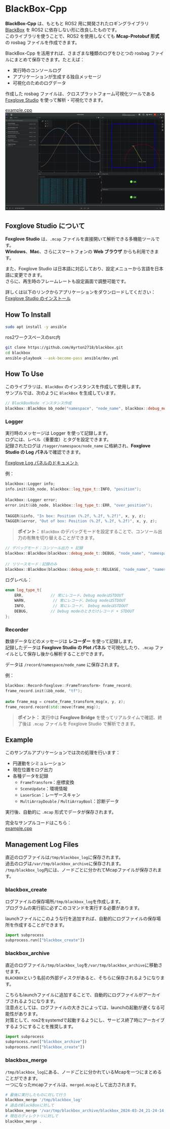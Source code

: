 # BlackBox-Cpp

**BlackBox-Cpp** は、もともと ROS2 用に開発されたロギングライブラリ [BlackBox](https://github.com/Ayrton2718/blackbox.git) を ROS2 に依存しない形に改良したものです。  
このライブラリを使うことで、ROS2 を使用しなくても **Mcap-Protobuf 形式** の rosbag ファイルを作成できます。

BlackBox-Cpp を活用すれば、さまざまな種類のログをひとつの rosbag ファイルにまとめて保存できます。たとえば：
- 実行時のコンソールログ
- アプリケーションが生成する独自メッセージ
- 可視化のためのログデータ

作成した rosbag ファイルは、クロスプラットフォーム可視化ツールである [Foxglove Studio](https://foxglove.dev/) を使って解析・可視化できます。

[example.cpp](example/example.cpp)
![blackbox-cpp_foxglove_sample](docs/blackbox-cpp_foxglove_sample.webp)

## Foxglove Studio について

**Foxglove Studio** は、`.mcap` ファイルを直接開いて解析できる多機能ツールです。  
**Windows**、**Mac**、さらにスマートフォンの **Web ブラウザ** からも利用できます。

また、Foxglove Studio は日本語に対応しており、設定メニューから言語を日本語に変更できます。  
さらに、再生時のフレームレートも設定画面で調整可能です。

詳しくは以下のリンクからアプリケーションをダウンロードしてください：  
[Foxglove Studio のインストール](https://foxglove.dev/download)

## How To Install
```bash
sudo apt install -y ansible
```

ros2ワークスペースのsrc内
```bash
git clone https://github.com/Ayrton2718/blackbox.git
cd blackbox
ansible-playbook --ask-become-pass ansible/dev.yml
```

## How To Use
このライブラリは、`BlackBox` のインスタンスを作成して使用します。  
サンプルでは、次のように `BlackBox` を生成しています。

```cpp
// BlackBoxNode インスタンス作成
blackbox::BlackBox bb_node("namespace", "node_name", blackbox::debug_mode_t::DEBUG);
```

### Logger
実行時のメッセージは Logger を使って記録します。  
ログには、レベル（重要度）とタグを設定できます。  
記録されたログは `/tagger/namespace/node_name` に格納され、**Foxglove Studio の Log パネル**で確認できます。

[Foxglove Log パネルのドキュメント](https://docs.foxglove.dev/docs/visualization/panels/log)

例：

```cpp
blackbox::Logger info;
info.init(&bb_node, blackbox::log_type_t::INFO, "position");

blackbox::Logger error;
error.init(&bb_node, blackbox::log_type_t::ERR, "over_position");

TAGGER(&info, "In box: Position (%.2f, %.2f, %.2f)", x, y, z);
TAGGER(&error, "Out of box: Position (%.2f, %.2f, %.2f)", x, y, z);
```

> **ポイント：** `BlackBox` のデバッグモードを設定することで、コンソール出力の有無を切り替えることができます。

```cpp
// デバッグモード：コンソール出力 + 記録
blackbox::BlackBox(blackbox::debug_mode_t::DEBUG, "node_name", "namespace");

// リリースモード：記録のみ
blackbox::BlackBox(blackbox::debug_mode_t::RELEASE, "node_name", "namespace");
```

ログレベル：
```cpp
enum log_type_t{
    ERR,            // 常にレコード、Debug modeはSTDOUT
    WARN,            // 常にレコード、Debug modeはSTDOUT
    INFO,            // 常にレコード、 Debug modeはSTDOUT
    DEBUG,          // Debug modeのときだけレコード + STDOUT
};
```

### Recorder

数値データなどのメッセージは **レコーダー** を使って記録します。  
記録したデータは **Foxglove Studio の Plot パネル** で可視化したり、`.mcap` ファイルとして保存し後から解析することができます。

データは `/record/namespace/node_name` に保存されます。

例：

```cpp
blackbox::Record<foxglove::FrameTransform> frame_record;
frame_record.init(&bb_node, "tf");

auto frame_msg = create_frame_transform_msg(x, y, z);
frame_record.record(std::move(frame_msg));
```

> **ポイント：** 実行中は **Foxglove Bridge** を使ってリアルタイムで確認、終了後は `.mcap` ファイルを Foxglove Studio で解析できます。


## Example

このサンプルアプリケーションでは次の処理を行います：
- 円運動をシミュレーション
- 現在位置をログ出力
- 各種データを記録
  - `FrameTransform`：座標変換
  - `SceneUpdate`：環境情報
  - `LaserScan`：レーザースキャン
  - `MultiArrayDouble` / `MultiArrayBool`：診断データ

実行後、自動的に `.mcap` 形式でデータが保存されます。

完全なサンプルコードはこちら：  
[example.cpp](example/example.cpp)


## Management Log Files
直近のログファイルは`/tmp/blackbox_log`に保存されます。  
過去のログは`/var/tmp/blackbox_archive`に保存されます。  
`/tmp/blackbox_log`内には、ノードごとに分かれてMcapファイルが保存されます。

### blackbox_create
ログファイルの保存場所`/tmp/blackbox_log`を作成します。  
プログラムの実行前に必ずこのコマンドを実行する必要があります。

launchファイルにこのような行を追加すれば、自動的にログファイルの保存場所を作成することができます。

```python
import subprocess
subprocess.run(["blackbox_create"])
```

### blackbox_archive
直近のログファイル`/tmp/blackbox_log`を`/var/tmp/blackbox_archive`に移動させます。  
`BLACKBOX`という名前の外部ディスクがあると、そちらに保存されるようになります。

こちらもlaunchファイルに追加することで、自動的にログファイルがアーカイブされるようになります。  
注意点としては、ログファイルの大きさによっては、launchの起動が遅くなる可能性があります。  
対策として、ros2をsystemdで起動するようにし、サービス終了時にアーカイブするようにすることを推奨します。

```python
import subprocess
subprocess.run(["blackbox_archive"])
subprocess.run(["blackbox_create"])
```

### blackbox_merge
`/tmp/blackbox_log`にある、ノードごとに分かれているMcapを一つにまとめることができます。  
一つになったmcapファイルは、`merged.mcap`として出力されます。

```bash
# 最後に実行したものに対して行う
blackbox_merge '/tmp/blackbox_log' 
# 過去のBlackBoxに対して
blackbox_merge '/var/tmp/blackbox_archive/blackbox_2024-03-24_21-24-14' 
# 現在のディレクトリに対して
blackbox_merge .
```